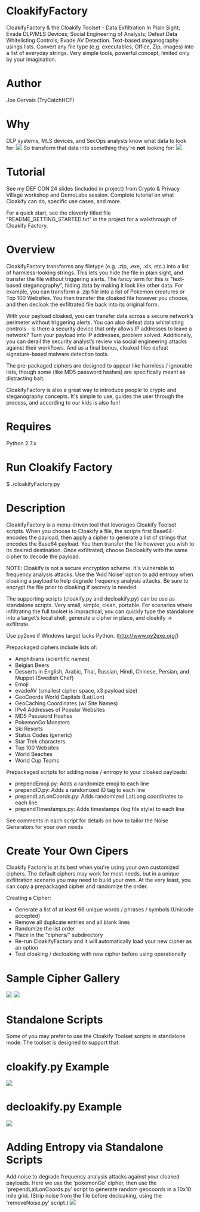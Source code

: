 # CloakifyFactory
CloakifyFactory & the Cloakify Toolset - Data Exfiltration In Plain Sight; Evade DLP/MLS Devices; Social Engineering of Analysts; Defeat Data Whitelisting Controls; Evade AV Detection. Text-based steganography usings lists. Convert any file type (e.g. executables, Office, Zip, images) into a list of everyday strings. Very simple tools, powerful concept, limited only by your imagination. 

# Author
Joe Gervais (TryCatchHCF)

# Why

DLP systems, MLS devices, and SecOps analysts know what data to look for: 
<img src=https://github.com/TryCatchHCF/Cloakify/blob/master/screenshots/payloadAcctSpreadsheet.png></img>
So transform that data into something they're <b>not</b> looking for: 
<img src=https://github.com/TryCatchHCF/Cloakify/blob/master/screenshots/CloakifyFactoryWorkflow.png></img>

# Tutorial
See my DEF CON 24 slides (included in project) from Crypto & Privacy Village workshop and DemoLabs session. Complete tutorial on what Cloakify can do, specific use cases, and more.

For a quick start, see the cleverly titled file "README_GETTING_STARTED.txt" in the project for a walkthrough of Cloakify Factory.

# Overview
CloakifyFactory transforms any filetype (e.g. .zip, .exe, .xls, etc.) into a list of harmless-looking strings. This lets you hide the file in plain sight, and transfer the file without triggering alerts. The fancy term for this is "text-based steganography", hiding data by making it look like other data. For example, you can transform a .zip file into a list of Pokemon creatures or Top 100 Websites. You then transfer the cloaked file however you choose, and then decloak the exfiltrated file back into its original form. 

With your payload cloaked, you can transfer data across a secure network’s perimeter without triggering alerts. You can also defeat data whitelisting controls - is there a security device that only allows IP addresses to leave a network? Turn your payload into IP addresses, problem solved. Additionaly, you can derail the security analyst’s review via social engineering attacks against their workflows. And as a final bonus, cloaked files defeat signature-based malware detection tools.

The pre-packaged ciphers are designed to appear like harmless / ignorable lists, though some (like MD5 password hashes) are specifically meant as distracting bait.

CloakifyFactory is also a great way to introduce people to crypto and steganography concepts. It's simple to use, guides the user through the process, and according to our kids is also fun!

# Requires
Python 2.7.x

# Run Cloakify Factory
$ ./cloakifyFactory.py

# Description
CloakifyFactory is a menu-driven tool that leverages Cloakify Toolset scripts. When you choose to Cloakify a file, the scripts  first Base64-encodes the payload, then apply a cipher to generate a list of strings that encodes the Base64 payload. You then transfer the file however you wish to its desired destination. Once exfiltrated, choose Decloakify with the same cipher to decode the payload.

NOTE: Cloakify is not a secure encryption scheme. It's vulnerable to frequency analysis attacks. Use the 'Add Noise' option to add entropy when cloaking a payload to help degrade frequency analysis attacks. Be sure to encrypt the file prior to cloaking if secrecy is needed.

The supporting scripts (cloakify.py and decloakify.py) can be use as standalone scripts. Very small, simple, clean, portable. For scenarios where infiltrating the full toolset is impractical, you can quickly type the standalone into a target’s local shell, generate a cipher in place, and cloakify -> exfiltrate.

Use py2exe if Windows target lacks Python. (http://www.py2exe.org/)

Prepackaged ciphers include lists of:
- Amphibians (scientific names)
- Belgian Beers
- Desserts in English, Arabic, Thai, Russian, Hindi, Chinese, Persian, and Muppet (Swedish Chef)
- Emoji
- evadeAV (smallest cipher space, x3 payload size)
- GeoCoords World Capitals (Lat/Lon)
- GeoCaching Coordinates (w/ Site Names)
- IPv4 Addresses of Popular Websites
- MD5 Password Hashes
- PokemonGo Monsters
- Ski Resorts
- Status Codes (generic)
- Star Trek characters
- Top 100 Websites
- World Beaches
- World Cup Teams

Prepackaged scripts for adding noise / entropy to your cloaked payloads:
- prependEmoji.py: Adds a randomize emoji to each line
- prependID.py: Adds a randomized ID tag to each line 
- prependLatLonCoords.py: Adds randomized LatLong coordinates to each line
- prependTimestamps.py: Adds timestamps (log file style) to each line

See comments in each script for details on how to tailor the Noise Generators for your own needs

# Create Your Own Cipers

Cloakify Factory is at its best when you're using your own customized ciphers. The default ciphers may work for most needs, but in a unique exfiltration scenario you may need to build your own. At the very least, you can copy a prepackaged cipher and randomize the order.

Creating a Cipher:
- Generate a list of at least 66 unique words / phrases / symbols (Unicode accepted)
- Remove all duplicate entries and all blank lines
- Randomize the list order
- Place in the "ciphers/" subdirectory
- Re-run CloakifyFactory and it will automatically load your new cipher as an option
- Test cloaking / decloaking with new cipher before using operationally

# Sample Cipher Gallery

<img src=https://github.com/TryCatchHCF/Cloakify/blob/master/screenshots/Samples1.png></img>
<img src=https://github.com/TryCatchHCF/Cloakify/blob/master/screenshots/Samples2.png></img>

# Standalone Scripts
Some of you may prefer to use the Cloakify Toolset scripts in standalone mode. The toolset is designed to support that.

# cloakify.py Example
<img src=https://github.com/TryCatchHCF/Cloakify/blob/master/screenshots/cloak.png></img>

# decloakify.py Example
<img src=https://github.com/TryCatchHCF/Cloakify/blob/master/screenshots/decloak.png></img>

# Adding Entropy via Standalone Scripts
Add noise to degrade frequency analysis attacks against your cloaked payloads. Here we use the 'pokemonGo' cipher, then use the 'prependLatLonCoords.py' script to generate random geocoords in a 10x10 mile grid. (Strip noise from the file before decloaking, using the 'removeNoise.py' script.)
<img src=https://github.com/TryCatchHCF/Cloakify/blob/master/screenshots/pokemonGoExample.png></img>


